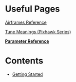 # Useful Pages

[Airframes Reference](https://docs.px4.io/main/en/airframes/airframe_reference.html)

[Tune Meanings (Pixhawk Series)](https://docs.px4.io/main/en/getting_started/tunes.html)



**[Parameter Reference](https://docs.px4.io/main/en/advanced_config/parameter_reference.html)**

# Contents

* [Getting Started](./Getting_started.md)

